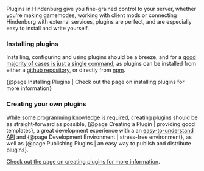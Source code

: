 Plugins in Hindenburg give you fine-grained control to your server, whether you're making gamemodes, working with client mods or connecting Hindenburg with external services, plugins are perfect, and are especially easy to install and write yourself.

### Installing plugins
Installing, configuring and using plugins should be a breeze, and for a [good majority of cases is just a single command](../Using%20Hindenburg/CLI%20Commands.html#install-plugin), as plugins can be installed from either a [github repository](https://github.com), or directly from [npm](https://npmjs.com).

{@page Installing Plugins | Check out the page on installing plugins for more information}

### Creating your own plugins
[While some programming knowledge is required](https://www.typescriptlang.org/), creating plugins should be as straight-forward as possible, {@page Creating a Plugin | providing good templates}, a great development experience with a an [easy-to-understand API](https://skeld.js.org) and {@page Development Environment | stress-free environment}, as well as {@page Publishing Plugins | an easy way to publish and distribute plugins}.

[Check out the page on creating plugins for more information](../Plugins/Creating%20A%20Plugin.html).
